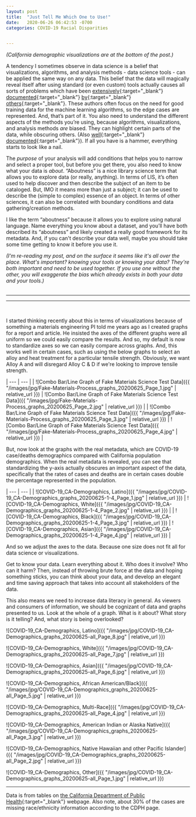 ```yaml
---
layout: post
title:  "Just Tell Me Which One to Use!"
date:   2020-06-26 06:42:53 -0700
categories: COVID-19 Racial Disparities


---
```


*(California demographic visualizations are at the bottom of the post.)*

A tendency I sometimes observe in data science is a belief that visualizations, algorithms, and analysis methods - data science tools - can be applied the same way on any data. This belief that the data will magically reveal itself after using standard (or even custom) tools actually causes all sorts of problems which have been 
[extensively](https://safiyaunoble.com){:target="_blank"} 
[documented](https://www.goodreads.com/book/show/38212110-technically-wrong){:target="_blank"} 
[by](https://www.goodreads.com/book/show/34964830-automating-inequality){:target="_blank"} 
[others](https://www.goodreads.com/book/show/42527493-race-after-technology){:target="_blank"}.  These authors often focus on the need for good training data for the machine learning algorithms, so the edge cases are represented. And, that’s part of it. You also need to understand the different aspects of the methods you’re using, because algorithms, visualizations, and analysis methods *are* biased. They can highlight certain parts of the data, while obscuring others. (Also [well](https://www.goodreads.com/book/show/51291.How_to_Lie_with_Statistics){:target="_blank"} [documented](https://www.goodreads.com/book/show/28186015-weapons-of-math-destruction){:target="_blank"}). If all you have is a hammer, everything starts to look like a nail.

The *purpose* of your analysis will add conditions that helps you to narrow and select a proper tool, but before you get there, you also need to know what your data is *about*.  “Aboutness” is a nice library science term that allows you to explore data (or really, anything). In terms of LIS, it’s often used to help discover and then describe the subject of an item to be cataloged. But, IMO it means more than just a subject; it can be used to describe the (simple to complex) essence of an object.  In terms of other sciences, it can also be correlated with boundary conditions and data gathering/creation methods. 

I like the term “aboutness” because it allows you to explore using natural language. Name everything you know about a dataset, and you’ll have both described its “aboutness” and likely created a really good framework for its metadata. And, if you can't describe your data well, maybe you should take some time getting to know it before you use it.

*(I'm re-reading my post, and on the surface it seems like it's all over the place. What's important? knowing your tools or knowing your data?  They're both important and need to be used together. If you use one without the other, you will exaggerate the bias which already exists in both your data and your tools.)*  
<br>

---

---
<br>

I started thinking recently about this in terms of visualizations because of something a materials engineering PI told me years ago as I created graphs for a report and article. He insisted the axes of the different graphs were all uniform so we could easily compare the results. And so, my default is now to standardize axes so we can easily compare across graphs. And, this works well in certain cases, such as using the below graphs to select an alloy and heat treatment for a particular tensile strength. Obviously, we want Alloy A and will disregard Alloy C & D if we're looking to improve tensile strength.

| --- | --- |
| ![Combo Bar/Line Graph of Fake Materials Science Test Data]({{ "/images/jpg/Fake-Materials-Process_graphs_20200625_Page_1.jpg" | relative_url }}) | ![Combo Bar/Line Graph of Fake Materials Science Test Data]({{ "/images/jpg/Fake-Materials-Process_graphs_20200625_Page_2.jpg" | relative_url }}) |
| ![Combo Bar/Line Graph of Fake Materials Science Test Data]({{ "/images/jpg/Fake-Materials-Process_graphs_20200625_Page_3.jpg" | relative_url }}) | ![Combo Bar/Line Graph of Fake Materials Science Test Data]({{ "/images/jpg/Fake-Materials-Process_graphs_20200625_Page_4.jpg" | relative_url }}) |

But, now look at the graphs with the real metadata, which are COVID-19 case/deaths demographics compared with California population demographics.  When the real metadata is revealed, you can see that standardizing the y-axis actually obscures an important aspect of the data, specifically that the rates of cases and deaths are in certain cases double the percentage represented in the population.  

| --- | --- |
| ![COVID-19_CA-Demographics, Latino]({{ "/images/jpg/COVID-19_CA-Demographics_graphs_20200625-1-4_Page_1.jpg" | relative_url }}) | ![COVID-19_CA-Demographics, White]({{ "/images/jpg/COVID-19_CA-Demographics_graphs_20200625-1-4_Page_2.jpg" | relative_url }}) |
| ![COVID-19_CA-Demographics, Black]({{ "/images/jpg/COVID-19_CA-Demographics_graphs_20200625-1-4_Page_3.jpg" | relative_url }}) | ![COVID-19_CA-Demographics, Asian]({{ "/images/jpg/COVID-19_CA-Demographics_graphs_20200625-1-4_Page_4.jpg" | relative_url }}) |



And so we adjust the axes to the data.  Because one size does not fit all for data science or visualizations. 

Get to know your data. Learn everything about it. Who does it involve?  Who can it harm? Then, instead of throwing brute force at the data and hoping something sticks, you can think about your data, and develop an elegant and time saving approach that takes into account all stakeholders of the data. 

This also means we need to increase data literacy in general.  As viewers and consumers of information, we should be cognizant of data and graphs presented to us.  Look at the whole of a graph. What is it about? What story is it telling? And, what story is being overlooked?

​​​![COVID-19_CA-Demographics, ​Latino]({{ "/images/jpg/COVID-19_CA-Demographics_graphs_20200625-all_Page_8.jpg" | relative_url }})

![COVID-19_CA-Demographics, White]({{ "/images/jpg/COVID-19_CA-Demographics_graphs_20200625-all_Page_7.jpg" | relative_url }})

​​![COVID-19_CA-Demographics, ​Asian]({{ "/images/jpg/COVID-19_CA-Demographics_graphs_20200625-all_Page_6.jpg" | relative_url }})

​​![COVID-19_CA-Demographics, ​African American/Black]({{ "/images/jpg/COVID-19_CA-Demographics_graphs_20200625-all_Page_5.jpg" | relative_url }})

​![COVID-19_CA-Demographics, ​Multi-Race]({{ "/images/jpg/COVID-19_CA-Demographics_graphs_20200625-all_Page_4.jpg" | relative_url }})

​![COVID-19_CA-Demographics, ​American Indian or Alaska Native]({{ "/images/jpg/COVID-19_CA-Demographics_graphs_20200625-all_Page_3.jpg" | relative_url }})

​![COVID-19_CA-Demographics, ​Native Hawaiian and other Pacific Islander]({{ "/images/jpg/COVID-19_CA-Demographics_graphs_20200625-all_Page_2.jpg" | relative_url }})

![COVID-19_CA-Demographics, Other]({{ "/images/jpg/COVID-19_CA-Demographics_graphs_20200625-all_Page_1.jpg" | relative_url }}) 


---

Data is from tables on 
[the California Department of Public Health](https://www.cdph.ca.gov/Programs/CID/DCDC/Pages/COVID-19/Race-Ethnicity.aspx#){:target="_blank"} webpage. 
Also note, about 30% of the cases are missing race/ethnicity information according to the CDPH page.

